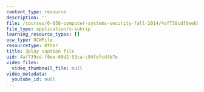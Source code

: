 ```yaml
---
content_type: resource
description: ''
file: /courses/6-858-computer-systems-security-fall-2014/4af739cdf0ee68d253cac84fefcd4b7e_3v5Von-oNUg.srt
file_type: application/x-subrip
learning_resource_types: []
ocw_type: OCWFile
resourcetype: Other
title: 3play caption file
uid: 4af739cd-f0ee-68d2-53ca-c84fefcd4b7e
video_files:
  video_thumbnail_file: null
video_metadata:
  youtube_id: null
---
```

